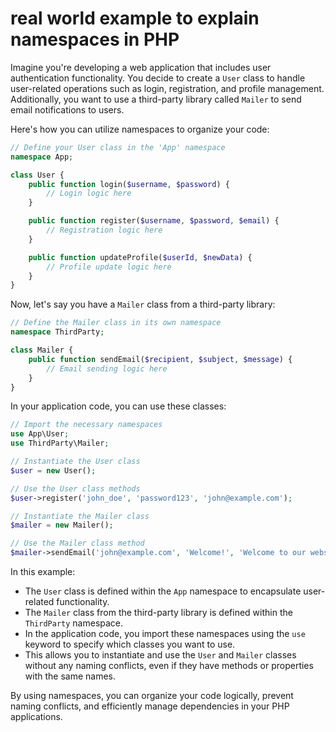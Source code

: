 # real world example to explain namespaces in PHP


Imagine you're developing a web application that includes user authentication functionality. You decide to create a `User` class to handle user-related operations such as login, registration, and profile management. Additionally, you want to use a third-party library called `Mailer` to send email notifications to users.

Here's how you can utilize namespaces to organize your code:

```php
// Define your User class in the 'App' namespace
namespace App;

class User {
    public function login($username, $password) {
        // Login logic here
    }

    public function register($username, $password, $email) {
        // Registration logic here
    }

    public function updateProfile($userId, $newData) {
        // Profile update logic here
    }
}
```

Now, let's say you have a `Mailer` class from a third-party library:

```php
// Define the Mailer class in its own namespace
namespace ThirdParty;

class Mailer {
    public function sendEmail($recipient, $subject, $message) {
        // Email sending logic here
    }
}
```

In your application code, you can use these classes:

```php
// Import the necessary namespaces
use App\User;
use ThirdParty\Mailer;

// Instantiate the User class
$user = new User();

// Use the User class methods
$user->register('john_doe', 'password123', 'john@example.com');

// Instantiate the Mailer class
$mailer = new Mailer();

// Use the Mailer class method
$mailer->sendEmail('john@example.com', 'Welcome!', 'Welcome to our website!');
```

In this example:

- The `User` class is defined within the `App` namespace to encapsulate user-related functionality.
- The `Mailer` class from the third-party library is defined within the `ThirdParty` namespace.
- In the application code, you import these namespaces using the `use` keyword to specify which classes you want to use.
- This allows you to instantiate and use the `User` and `Mailer` classes without any naming conflicts, even if they have methods or properties with the same names.

By using namespaces, you can organize your code logically, prevent naming conflicts, and efficiently manage dependencies in your PHP applications.
